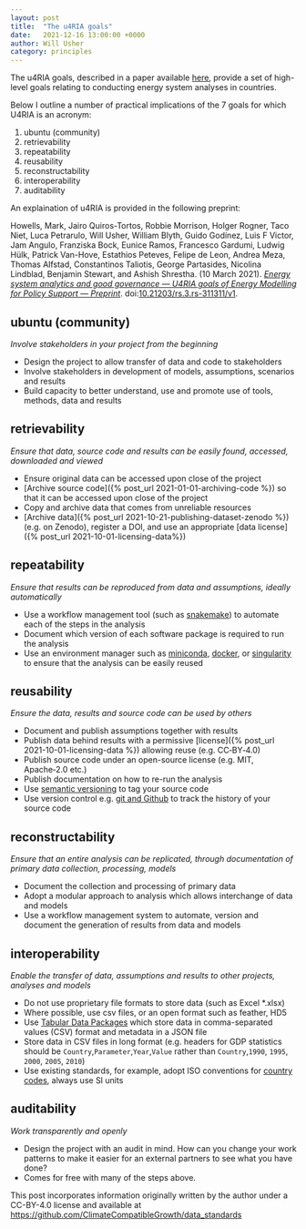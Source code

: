 ```yaml
---
layout: post
title:  "The u4RIA goals"
date:   2021-12-16 13:00:00 +0000
author: Will Usher
category: principles
---
```


The u4RIA goals, described in a paper available [here](https://dx.doi.org/10.21203/rs.3.rs-311311/v1),
provide a set of high-level goals relating to conducting energy system analyses in countries.

Below I outline a number of practical implications of the 7 goals for which U4RIA is an acronym:

1. ubuntu (community)
2. retrievability
3. repeatability
4. reusability
5. reconstructability
6. interoperability
7. auditability

An explaination of u4RIA is provided in the following preprint:

Howells, Mark, Jairo Quiros-Tortos, Robbie Morrison, Holger Rogner, Taco Niet, Luca Petrarulo, Will Usher, William Blyth, Guido Godínez, Luis F Victor, Jam Angulo, Franziska Bock, Eunice Ramos, Francesco Gardumi, Ludwig Hülk, Patrick Van-Hove, Estathios Peteves, Felipe de Leon, Andrea Meza, Thomas Alfstad, Constantinos Taliotis, George Partasides, Nicolina Lindblad, Benjamin Stewart, and Ashish Shrestha.  (10 March 2021).  [*Energy system analytics and good governance — U4RIA goals of Energy Modelling for Policy Support — Preprint*](https://www.researchsquare.com/article/rs-311311/v1.pdf).  doi:[10.21203/rs.3.rs-311311/v1](https://dx.doi.org/10.21203/rs.3.rs-311311/v1).

## ubuntu (community)

*Involve stakeholders in your project from the beginning*

* Design the project to allow transfer of data and code to stakeholders
* Involve stakeholders in development of models, assumptions, scenarios and results
* Build capacity to better understand, use and promote use of tools, methods, data and results

## retrievability

*Ensure that data, source code and results can be easily found, accessed, downloaded and viewed*

* Ensure original data can be accessed upon close of the project
* [Archive source code]({% post_url 2021-01-01-archiving-code %}) so that it can be accessed upon close of the project
* Copy and archive data that comes from unreliable resources
* [Archive data]({% post_url 2021-10-21-publishing-dataset-zenodo %}) (e.g. on Zenodo), register a DOI, and use an appropriate [data license]({% post_url 2021-10-01-licensing-data%})

## repeatability

*Ensure that results can be reproduced from data and assumptions, ideally automatically*

* Use a workflow management tool (such as [snakemake](https://snakemake.readthedocs.io/en/stable/))
  to automate each of the steps in the analysis
* Document which version of each software package is required to run the analysis
* Use an environment manager such as [miniconda](https://docs.conda.io/en/latest/miniconda.html),
  [docker](https://www.docker.com/), or [singularity](https://sylabs.io/) to ensure that the analysis can
  be easily reused

## reusability

*Ensure the data, results and source code can be used by others*

* Document and publish assumptions together with results
* Publish data behind results with a permissive [license]({% post_url 2021-10-01-licensing-data %}) allowing reuse (e.g. CC‑BY‑4.0)
* Publish source code under an open-source license (e.g. MIT, Apache‑2.0 etc.)
* Publish documentation on how to re-run the analysis
* Use [semantic versioning](https://semver.org/) to tag your source code
* Use version control e.g. [git and Github](http://github.com) to track the history of your source code

## reconstructability

*Ensure that an entire analysis can be replicated, through documentation of primary data collection, processing, models*

* Document the collection and processing of primary data
* Adopt a modular approach to analysis which allows interchange of data and models
* Use a workflow management system to automate, version and document the generation
  of results from data and models

## interoperability

*Enable the transfer of data, assumptions and results to other projects, analyses and models*

* Do not use proprietary file formats to store data (such as Excel *.xlsx)
* Where possible, use csv files, or an open format such as feather, HD5
* Use [Tabular Data Packages](https://specs.frictionlessdata.io/tabular-data-package/#language)
  which store data in comma-separated values (CSV) format and metadata in a JSON file
* Store data in CSV files in long format (e.g. headers for GDP statistics should be
  `Country`,`Parameter`,`Year`,`Value` rather than
  `Country`,`1990`, `1995`, `2000`, `2005`, `2010`)
* Use existing standards, for example, adopt ISO conventions for
  [country codes](https://github.com/datasets/country-codes), always use SI units

## auditability

*Work transparently and openly*

* Design the project with an audit in mind. How can you change your work patterns to make it easier for an external partners to see what you have done?
* Comes for free with many of the steps above.

This post incorporates information originally written by the author under a CC-BY-4.0 license and available at https://github.com/ClimateCompatibleGrowth/data_standards